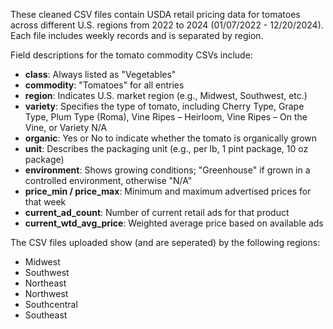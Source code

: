 These cleaned CSV files contain USDA retail pricing data for tomatoes across different U.S. regions from 2022 to 2024 (01/07/2022 - 12/20/2024). Each file includes weekly records and is separated by region.

Field descriptions for the tomato commodity CSVs include:
- **class**: Always listed as "Vegetables"
- **commodity**: "Tomatoes" for all entries
- **region**: Indicates U.S. market region (e.g., Midwest, Southwest, etc.)
- **variety**: Specifies the type of tomato, including Cherry Type, Grape Type, Plum Type (Roma), Vine Ripes – Heirloom, Vine Ripes – On the Vine, or Variety N/A
- **organic**: Yes or No to indicate whether the tomato is organically grown
- **unit**: Describes the packaging unit (e.g., per lb, 1 pint package, 10 oz package)
- **environment**: Shows growing conditions; "Greenhouse" if grown in a controlled environment, otherwise "N/A"
- **price_min / price_max**: Minimum and maximum advertised prices for that week
- **current_ad_count**: Number of current retail ads for that product
- **current_wtd_avg_price**: Weighted average price based on available ads

The CSV files uploaded show (and are seperated) by the following regions:
- Midwest
- Southwest
- Northeast
- Northwest
- Southcentral
- Southeast

